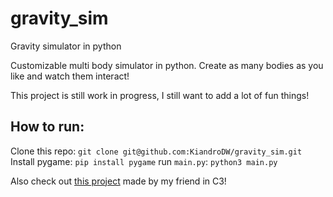 # gravity_sim
Gravity simulator in python

Customizable multi body simulator in python. Create as many bodies as you like and watch them interact!

This project is still work in progress, I still want to add a lot of fun things!

## How to run:
Clone this repo: `git clone git@github.com:KiandroDW/gravity_sim.git`
Install pygame: `pip install pygame`
run `main.py`: `python3 main.py`

Also check out [this project](https://github.com/BWindey/PlanetSim) made by my friend in C3!
